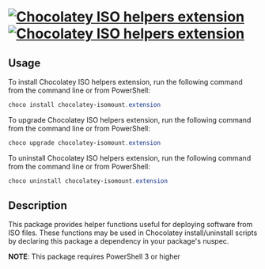 ﻿#  [![Chocolatey ISO helpers extension](https://img.shields.io/chocolatey/v/chocolatey-isomount.extension.svg?label=Chocolatey+ISO+helpers+extension)](https://chocolatey.org/packages/chocolatey-isomount.extension) [![Chocolatey ISO helpers extension](https://img.shields.io/chocolatey/dt/chocolatey-isomount.extension.svg)](https://chocolatey.org/packages/chocolatey-isomount.extension)

## Usage
To install Chocolatey ISO helpers extension, run the following command from the command line or from PowerShell:
```powershell
choco install chocolatey-isomount.extension
```

To upgrade Chocolatey ISO helpers extension, run the following command from the command line or from PowerShell:
```powershell
choco upgrade chocolatey-isomount.extension
```

To uninstall Chocolatey ISO helpers extension, run the following command from the command line or from PowerShell:
```powershell
choco uninstall chocolatey-isomount.extension
```

## Description
This package provides helper functions useful for deploying software from ISO files.
These functions may be used in Chocolatey install/uninstall scripts by declaring this package a dependency in your package's nuspec.

**NOTE**: This package requires PowerShell 3 or higher
    
